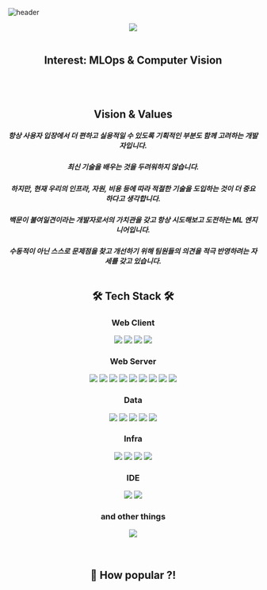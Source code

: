 ![header](https://capsule-render.vercel.app/api?type=waving&color=auto&height=300&section=header&text=Jaeu's%20GitHub&fontSize=90&animation=scaleIn)

<div align="center">
    <div>
        <img src="https://github-readme-stats.vercel.app/api?username=jaeuHeo&count_private=true&show_icons=true&theme=omni" />
        <br />
        <br />
        <h2>Interest: MLOps & Computer Vision<h2>
        <br />
        <h2>Vision & Values</h2>
        <h5>항상 사용자 입장에서 더 편하고 실용적일 수 있도록 기획적인 부분도 함께 고려하는 개발자입니다. <h5>
            최신 기술을 배우는 것을 두려워하지 않습니다. <h5>
            하지만, 현재 우리의 인프라, 자원, 비용 등에 따라 적절한 기술을 도입하는 것이 더 중요하다고 생각합니다. <h5>
            백문이 불여일견이라는 개발자로서의 가치관을 갖고 항상 시도해보고 도전하는 ML 엔지니어입니다. <h5>
            수동적이 아닌 스스로 문제점을 찾고 개선하기 위해 팀원들의 의견을 적극 반영하려는 자세를 갖고 있습니다.
        <br />
        <br />
    </div>
    <h2>🛠 Tech Stack 🛠</h2>
    <div>
        <h3>Web Client</h3>
        <img src="https://img.shields.io/badge/TypeScript-3178C6?style=flat&logo=TypeScript&logoColor=white" />
        <img src="https://img.shields.io/badge/React-61DAFB?style=flat&logo=React&logoColor=black" />
        <img src="https://img.shields.io/badge/Webpack-8DD6F9?style=flat&logo=Webpack&logoColor=black" />
        <img src="https://img.shields.io/badge/Babel-F9DC3E?style=flat&logo=Babel&logoColor=black" />
    </div>
    <div>
        <h3>Web Server</h3>
        <img src="https://img.shields.io/badge/Java-007396?style=flat&logo=Java&logoColor=white" />
        <img src="https://img.shields.io/badge/Kotlin-7F52FF?style=flat&logo=Kotlin&logoColor=white" />
        <img src="https://img.shields.io/badge/Spring-6DB33F?style=flat&logo=Spring&logoColor=white" />
        <img src="https://img.shields.io/badge/Maven-C71A36?style=flat&logo=Apache%20Maven&logoColor=white" />
        <img src="https://img.shields.io/badge/Gradle-02303A?style=flat&logo=Gradle&logoColor=white" />
        <img src="https://img.shields.io/badge/Node.js-339933?style=flat&logo=Node.js&logoColor=white" />
        <img src="https://img.shields.io/badge/GraphQL-E10098?style=flat&logo=GraphQL&logoColor=white" />
        <img src="https://img.shields.io/badge/Apache%20Kafka-231F20?style=flat&logo=Apache%20Kafka&logoColor=white" />
        <img src="https://img.shields.io/badge/ReactiveX-B7178C?style=flat&logo=ReactiveX&logoColor=white" />
    </div>
    <div>
        <h3>Data</h3>
        <img src="https://img.shields.io/badge/MySQL-4479A1?style=flat&logo=MySQL&logoColor=white" />
        <img src="https://img.shields.io/badge/MariaDB-003545?style=flat&logo=MariaDB&logoColor=white" />
        <img src="https://img.shields.io/badge/MongoDB-47A248?style=flat&logo=MongoDB&logoColor=white" />
        <img src="https://img.shields.io/badge/Elasticsearch-005571?style=flat&logo=Elasticsearch&logoColor=white" />
        <img src="https://img.shields.io/badge/Redis-DC382D?style=flat&logo=Redis&logoColor=white" />
    </div>
    <div>
        <h3>Infra</h3>
        <img src="https://img.shields.io/badge/Git-F05032?style=flat&logo=Git&logoColor=white" />
        <img src="https://img.shields.io/badge/Jenkins-D24939?style=flat&logo=Jenkins&logoColor=white" />
        <img src="https://img.shields.io/badge/Github%20Actions-2088FF?style=flat&logo=Github%20Actions&logoColor=white" />
        <img src="https://img.shields.io/badge/Docker-2496ED?style=flat&logo=Docker&logoColor=white" />
    </div>
    <div>
        <h3>IDE</h3>
        <img src="https://img.shields.io/badge/Visual%20Studio%20Code-007ACC?style=flat&logo=Visual%20Studio%20Code&logoColor=white" />
        <img src="https://img.shields.io/badge/Intellij%20IDEA-000000?style=flat&logo=Intellij%20IDEA&logoColor=white" />
    </div>  
    <div>
        <h3>and other things</h3>
        <img src="https://img.shields.io/badge/C++-00599C?style=flat&logo=cplusplus&logoColor=white" />
    </div>
    <br />
    <br />
    <div>
        <h2>💁‍ How popular ?!</h2>
    
